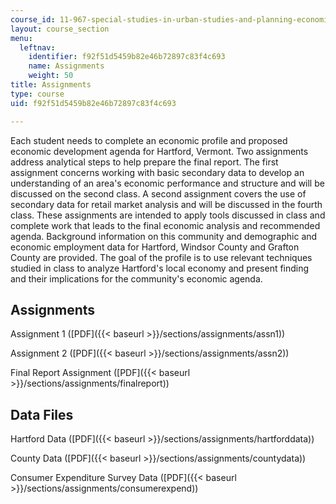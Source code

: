```yaml
---
course_id: 11-967-special-studies-in-urban-studies-and-planning-economic-development-planning-skills-january-iap-2007
layout: course_section
menu:
  leftnav:
    identifier: f92f51d5459b82e46b72897c83f4c693
    name: Assignments
    weight: 50
title: Assignments
type: course
uid: f92f51d5459b82e46b72897c83f4c693

---
```


Each student needs to complete an economic profile and proposed economic development agenda for Hartford, Vermont. Two assignments address analytical steps to help prepare the final report. The first assignment concerns working with basic secondary data to develop an understanding of an area's economic performance and structure and will be discussed on the second class. A second assignment covers the use of secondary data for retail market analysis and will be discussed in the fourth class. These assignments are intended to apply tools discussed in class and complete work that leads to the final economic analysis and recommended agenda. Background information on this community and demographic and economic employment data for Hartford, Windsor County and Grafton County are provided. The goal of the profile is to use relevant techniques studied in class to analyze Hartford's local economy and present finding and their implications for the community's economic agenda.

Assignments
-----------

Assignment 1 ([PDF]({{< baseurl >}}/sections/assignments/assn1))

Assignment 2 ([PDF]({{< baseurl >}}/sections/assignments/assn2))

Final Report Assignment ([PDF]({{< baseurl >}}/sections/assignments/finalreport))

Data Files
----------

Hartford Data ([PDF]({{< baseurl >}}/sections/assignments/hartforddata))

County Data ([PDF]({{< baseurl >}}/sections/assignments/countydata))

Consumer Expenditure Survey Data ([PDF]({{< baseurl >}}/sections/assignments/consumerexpend))